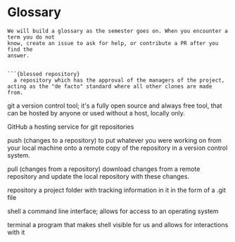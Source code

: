# Glossary

```{tip}
We will build a glossary as the semester goes on. When you encounter a term you do not
know, create an issue to ask for help, or contribute a PR after you find the
answer.
```


```{glossary}

```{blessed repository}
  a repository which has the approval of the managers of the project, acting as the "de facto" standard where all other clones are made from.
```

git
  a version control tool; it's a fully open source and always free tool, that can be hosted by anyone or used without a host, locally only.

GitHub
  a hosting service for git repositories

push (changes to a repository)
  to put whatever you were working on from your local machine onto a remote copy of the repository in a version control system.

pull (changes from a repository)
  download changes from a remote repository and update the local repository with these changes.
  
repository
  a project folder with tracking information in it in the form of a .git file
  

shell
  a command line interface; allows for access to an operating system
  
terminal
  a program that makes shell visible for us and allows for interactions with it
  


```
